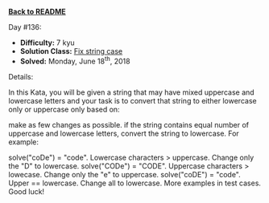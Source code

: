 ﻿<a href=https://github.com/hlais/Kata---a---Day><b>Back to README</b><a>

Day #136: 

* <b>Difficulty:</b> 7 kyu
* <b>Solution Class:</b> [Fix string case](FixingStringCase.cs)
* <b>Solved:</b> Monday, June 18<sup>th</sup>, 2018

Details:

In this Kata, you will be given a string that may have mixed uppercase and lowercase letters and your task is to convert that string to either lowercase only or uppercase only based on:

make as few changes as possible.
if the string contains equal number of uppercase and lowercase letters, convert the string to lowercase.
For example:

solve("coDe") = "code". Lowercase characters > uppercase. Change only the "D" to lowercase.
solve("CODe") = "CODE". Uppercase characters > lowecase. Change only the "e" to uppercase.
solve("coDE") = "code". Upper == lowercase. Change all to lowercase.
More examples in test cases. Good luck!
